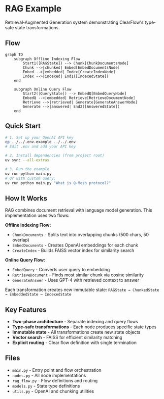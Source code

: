 # RAG Example

Retrieval-Augmented Generation system demonstrating ClearFlow's type-safe state transformations.

## Flow

```mermaid
graph TD
    subgraph Offline Indexing Flow
        Start1([RAGState]) --> Chunk[ChunkDocumentsNode]
        Chunk -->|chunked| Embed[EmbedDocumentsNode]
        Embed -->|embedded| Index[CreateIndexNode]
        Index -->|indexed| End1([IndexedState])
    end
    
    subgraph Online Query Flow
        Start2([QueryState]) --> EmbedQ[EmbedQueryNode]
        EmbedQ -->|embedded| Retrieve[RetrieveDocumentNode]
        Retrieve -->|retrieved| Generate[GenerateAnswerNode]
        Generate -->|answered| End2([AnsweredState])
    end
```

## Quick Start

```bash
# 1. Set up your OpenAI API key
cp ../../.env.example ../../.env
# Edit .env and add your API key

# 2. Install dependencies (from project root)
uv sync --all-extras

# 3. Run the example
uv run python main.py
# Or with custom query:
uv run python main.py "What is Q-Mesh protocol?"
```

## How It Works

RAG combines document retrieval with language model generation. This implementation uses two flows:

**Offline Indexing Flow:**
- `ChunkDocuments` - Splits text into overlapping chunks (500 chars, 50 overlap)
- `EmbedDocuments` - Creates OpenAI embeddings for each chunk
- `CreateIndex` - Builds FAISS vector index for similarity search

**Online Query Flow:**
- `EmbedQuery` - Converts user query to embedding
- `RetrieveDocument` - Finds most similar chunk via cosine similarity
- `GenerateAnswer` - Uses GPT-4 with retrieved context to answer

Each transformation creates new immutable state: `RAGState → ChunkedState → EmbeddedState → IndexedState`

## Key Features

- **Two-phase architecture** - Separate indexing and query flows
- **Type-safe transformations** - Each node produces specific state types
- **Immutable state** - All transformations create new state objects
- **Vector search** - FAISS for efficient similarity matching
- **Explicit routing** - Clear flow definition with single termination

## Files

- `main.py` - Entry point and flow orchestration
- `nodes.py` - All node implementations
- `rag_flow.py` - Flow definitions and routing
- `models.py` - State type definitions
- `utils.py` - OpenAI and chunking utilities
